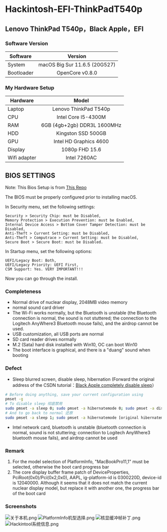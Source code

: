 # Hackintosh-EFI-ThinkPadT540p
## Lenovo ThinkPad T540p，Black Apple，EFI

### Software Version
| Software | Version |
| --- | :--: |
| System | macOS Big Sur 11.6.5 (20G527) |
| Bootloader | OpenCore v0.8.0 |

### My Hardware Setup
|   Hardware    |   Model  |
| -------- | :----: |
| Laptop | Lenovo ThinkPad T540p |
| CPU | Intel Core I5-4300M |
| RAM | 6GB (4gb+2gb) DDR3L 1600MHz |
| HDD | Kingston SSD 500GB |
| GPU | Intel HD Graphics 4600 |
| Display | 1080p FHD 15.6 |
| Wifi adapter | Intel 7260AC |

## BIOS SETTINGS 

Note: This Bios Setup is from [This Repo](https://github.com/VinylNerd/ThinkPad-T440P-OpenCore/blob/main/README.md)

The BIOS must be properly configured prior to installing macOS.

In Security menu, set the following settings:

    Security > Security Chip: must be Disabled,
    Memory Protection > Execution Prevention: must be Enabled,
    Internal Device Access > Bottom Cover Tamper Detection: must be Disabled,
    Anti-Theft > Current Setting: must be Disabled,
    Anti-Theft > Computrace > Current Setting: must be Disabled,
    Secure Boot > Secure Boot: must be Disabled.

In Startup menu, set the following options:

    UEFI/Legacy Boot: Both,
    UEFI/Legacy Priority: UEFI First,
    CSM Support: Yes. VERY IMPORTANT!!!

Now you can go through the install.

### Completeness
+ Normal drive of nuclear display, 2048MB video memory
+ normal sound card driver
+ The Wi-Fi works normally, but the Bluetooth is unstable (the Bluetooth connection is normal, the sound is not stuttered; the connection to the Logitech AnyWhere3 Bluetooth mouse fails), and the airdrop cannot be used.
+ USB customization, all USB ports are normal
+ SD card reader drives normally
+ M.2 (Sata) hard disk installed with Win10, OC can boot Win10
+ The boot interface is graphical, and there is a "duang" sound when booting

### Defect
+ Sleep blurred screen, disable sleep, hibernation (Forward the original address of the CSDN tutorial：[Black Apple completely disable sleep](https://blog.csdn.net/fjh1997/article/details/112559539)）
```bash
# Before doing anything, save your current configuration using
pmset -g
# To disable sleep 彻底禁用
sudo pmset -a sleep 0; sudo pmset -a hibernatemode 0; sudo pmset -a disablesleep 1;
# And to go back to normal 还原
sudo pmset -a sleep 1; sudo pmset -a hibernatemode [original hibernatemode value]; sudo pmset -a disablesleep 0;
```
+ Intel network card, bluetooth is unstable (bluetooth connection is normal, sound is not stuttering; connection to Logitech AnyWhere3 bluetooth mouse fails), and airdrop cannot be used

### Remark
1. For the model selection of PlatformInfo, "MacBookPro11,1" must be selected, otherwise the boot card progress bar
2. The core display buffer frame patch of DeviceProperties, PciRoot(0x0)/Pci(0x2,0x0), AAPL, ig-platform-id is 0300220D, device-id is 12040000. Although it seems that it does not match the current nuclear display model, but replace it with another one, the progress bar of the boot card

### Screenshots
![关于本机.png](https://github.com/demon3434/Hackintosh-EFI-ThinkPadT540p/blob/main/OpenCore%20v0.8.0%20%26%20macOS%20Big%20Sur%2011.6.5%20(20G527)/1.%E5%85%B3%E4%BA%8E%E6%9C%AC%E6%9C%BA.png "关于本机")
![PlatformInfo机型选择.png](https://github.com/demon3434/Hackintosh-EFI-ThinkPadT540p/blob/main/OpenCore%20v0.8.0%20%26%20macOS%20Big%20Sur%2011.6.5%20(20G527)/2.OCC%E6%9C%BA%E5%9E%8B%E9%80%89%E6%8B%A9.png "PlatformInfo机型选择")
![核显缓冲帧补丁.png](https://github.com/demon3434/Hackintosh-EFI-ThinkPadT540p/blob/main/OpenCore%20v0.8.0%20%26%20macOS%20Big%20Sur%2011.6.5%20(20G527)/3.%E6%A0%B8%E6%98%BE%E7%BC%93%E5%86%B2%E5%B8%A7%E8%A1%A5%E4%B8%81.png "核显缓冲帧补丁")
![Hackintool系统信息.png](https://github.com/demon3434/Hackintosh-EFI-ThinkPadT540p/blob/main/OpenCore%20v0.8.0%20%26%20macOS%20Big%20Sur%2011.6.5%20(20G527)/4.Hackintool%E7%B3%BB%E7%BB%9F%E4%BF%A1%E6%81%AF.png "Hackintool系统信息")
